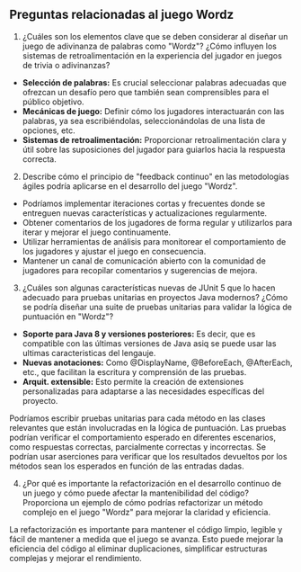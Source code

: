 ## Preguntas relacionadas al juego Wordz 
1. ¿Cuáles son los elementos clave que se deben considerar al diseñar un juego de adivinanza de palabras como "Wordz"? ¿Cómo influyen los sistemas de retroalimentación en la experiencia del jugador en juegos de trivia o adivinanzas?

- **Selección de palabras:** Es crucial seleccionar palabras adecuadas que ofrezcan un desafío pero que también sean comprensibles para el público objetivo.
- **Mecánicas de juego:** Definir cómo los jugadores interactuarán con las palabras, ya sea escribiéndolas, seleccionándolas de una lista de opciones, etc.
- **Sistemas de retroalimentación:** Proporcionar retroalimentación clara y útil sobre las suposiciones del jugador para guiarlos hacia la respuesta correcta.

2. Describe cómo el principio de "feedback continuo" en las metodologías ágiles podría aplicarse en el desarrollo del juego "Wordz".

- Podríamos implementar iteraciones cortas y frecuentes donde se entreguen nuevas características y actualizaciones regularmente.
- Obtener comentarios de los jugadores de forma regular y utilizarlos para iterar y mejorar el juego continuamente.
- Utilizar herramientas de análisis para monitorear el comportamiento de los jugadores y ajustar el juego en consecuencia.
- Mantener un canal de comunicación abierto con la comunidad de jugadores para recopilar comentarios y sugerencias de mejora.

3. ¿Cuáles son algunas características nuevas de JUnit 5 que lo hacen adecuado para pruebas unitarias en proyectos Java modernos? ¿Cómo se podría diseñar una suite de pruebas unitarias para validar la lógica de puntuación en "Wordz"?

- **Soporte para Java 8 y versiones posteriores:** Es decir, que es compatible con las últimas versiones de Java asiq  se puede usar las ultimas caracteristicas del lengauje.
- **Nuevas anotaciones:** Como @DisplayName, @BeforeEach, @AfterEach, etc., que facilitan la escritura y comprensión de las pruebas.
- **Arquit. extensible:** Esto permite la creación de extensiones personalizadas para adaptarse a las necesidades específicas del proyecto.

Podríamos escribir pruebas unitarias para cada método en las clases relevantes que están involucradas en la 
lógica de puntuación. Las pruebas podrían verificar el comportamiento esperado en diferentes escenarios, como respuestas correctas, parcialmente correctas y incorrectas.
Se podrían usar aserciones para verificar que los resultados devueltos por los métodos sean los esperados en función de las entradas dadas.

4. ¿Por qué es importante la refactorización en el desarrollo continuo de un juego y cómo puede afectar la mantenibilidad del código? Proporciona un ejemplo de cómo podrías refactorizar un método complejo en el juego "Wordz" para mejorar la claridad y eficiencia.

La refactorización es importante para mantener el código limpio, legible y fácil de mantener a medida que el juego se avanza. Esto puede mejorar la eficiencia del código al eliminar duplicaciones, simplificar estructuras complejas y mejorar el rendimiento.
